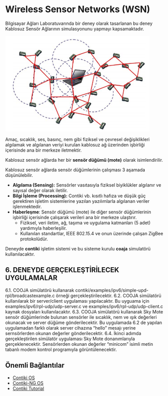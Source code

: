 # Wireless Sensor Networks (WSN)
Bilgisayar Ağları Laboratuvarında bir deney olarak tasarlanan bu deney Kablosuz Sensör Ağlarının simulasyonunu yapmayı kapsamaktadır.

![WSN](/2_computer_networks_lab/Example-of-a-wireless-sensor-network-based-on-the-Berkeley-mote-platform-The-circles.png)

Amaç, sıcaklık, ses, basınç, nem gibi fiziksel ve çevresel değişiklikleri algılamak ve algılanan veriyi kurulan kablosuz ağ üzerinden işbirliği içerisinde ana bir merkeze iletmektir. 

Kablosuz sensör ağlarda her bir **sensör düğümü (mote)** olarak isimlendirilir.

Kablosuz sensör ağlarda sensör düğümlerinin çalışması 3 aşamada düşünülebilir.
* **Algılama (Sensing):** Sensörler vasıtasıyla fiziksel biyiklükler algılanır ve sayısal değer olarak iletilir.
* **Bilgi İşleme (Processing):** Contiki vb. kısıtlı hafıza ve düşük güç gerektiren işletim sistemlerine yazılan yazılımlarla algılanan veriler işlenmektedir.
* **Haberleşme**: Sensör düğümü (mote) ile diğer sensör düğümlerinin işbirliği içerisinde çalışarak verileri ana bir merkeze ulaştırır.
  * Fiziksel, veri iletim, ağ, taşıma ve uygulama katmanları (5 adet) yardımıyla haberleşilir.
  * Kullanılan standartlar, IEEE 802.15.4 ve onun üzerinde çalışan ZigBee protokolüdür.
  
Deneyde **contiki** işletim sistemi ve bu sisteme kurulu **coaja** simulatörü kullanılacaktır.

## 6. DENEYDE GERÇEKLEŞTİRİLECEK UYGULAMALAR
6.1. COOJA simülatörü kullanarak contiki/examples/ipv6/simple-upd-rpl/broadcastexample.c örneği gerçekleştirilecektir.
6.2. COOJA simülatörü kullanılarak bir server/client uygulaması yapılacaktır. Bu uyguama
için examples/ipv6/rpl-udp/udp-server.c ve examples/ipv6/rpl-udp/udp-client.c kaynak
dosyaları kullanılacaktır.
6.3. COOJA simülatörü kullanarak Sky Mote sensör düğümlerinde bulunan sensörler ile
sıcaklık, nem ve ışık değerleri okunacak ve server düğüme gönderilecektir. Bu
uygulamada 6.2 de yapılan uygulamadan farklı olarak server cihazına “hello” mesajı
yerine sernsörlerden okunan değerler gönderilecektir.
6.4. İkinci adımda gerçekleştirilen simülatör uygulaması Sky Mote donanımlarıyla
gerçeklenecektir. Sensörlerden okunan değerler “minicom” isimli metin tabanlı modem
kontrol programıyla görüntülenecektir.

## Önemli Bağlantılar
* [Contiki OS](https://github.com/contiki-os/contiki)
* [Contiki-NG OS](https://github.com/contiki-ng/contiki-ng)
* [Contiki Tutorial](https://anrg.usc.edu/contiki/index.php/Contiki_tutorials)

